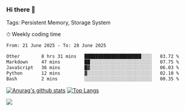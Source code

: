 ### Hi there 👋

Tags: Persistent Memory, Storage System

<!--

[![Anurag's github stats](https://github-readme-stats.vercel.app/api?username=wwyf)](https://github.com/anuraghazra/github-readme-stats)

[![Anurag's github stats](https://github-readme-stats.vercel.app/api?username=wwyf&count_private=true)](https://github.com/anuraghazra/github-readme-stats)


[![Top Langs](https://github-readme-stats.vercel.app/api/top-langs/?username=wwyf&count_private=true&&hide=jupyter%20notebook,html)](https://github.com/anuraghazra/github-readme-stats)



-->


⏱ Weekly coding time

<!--START_SECTION:waka-->

```txt
From: 21 June 2025 - To: 28 June 2025

Other        8 hrs 31 mins   █████████████████████░░░░   83.72 %
Markdown     47 mins         ██░░░░░░░░░░░░░░░░░░░░░░░   07.75 %
JavaScript   36 mins         █▓░░░░░░░░░░░░░░░░░░░░░░░   06.03 %
Python       12 mins         ▓░░░░░░░░░░░░░░░░░░░░░░░░   02.10 %
Bash         2 mins          ░░░░░░░░░░░░░░░░░░░░░░░░░   00.35 %
```

<!--END_SECTION:waka-->



[![Anurag's github stats](https://github-readme-stats.vercel.app/api?username=wwyf&count_private=true&show_icons=true&hide_border=true)](https://github.com/anuraghazra/github-readme-stats) [![Top Langs](https://github-readme-stats.vercel.app/api/top-langs/?username=wwyf&count_private=true&hide=jupyter%20notebook,html,OpenEdge%20ABL&langs_count=10&layout=compact&hide_border=true)](https://github.com/anuraghazra/github-readme-stats)

<!--

[![willianrod's wakatime stats](https://github-readme-stats.vercel.app/api/wakatime?username=wwyf)](https://github.com/anuraghazra/github-readme-stats)


-->

![](https://hit.yhype.me/github/profile?user_id=23121291)
